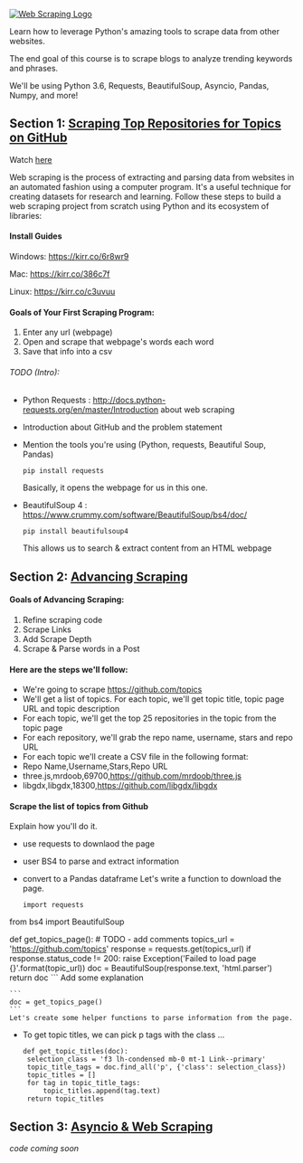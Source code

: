 [![Web Scraping Logo](https://cfe2-static.s3-us-west-2.amazonaws.com/media/courses/web-scraping/images/Web-Scraping.jpg)](https://www.codingforentrepreneurs.com/courses/web-scraping/)

Learn how to leverage Python's amazing tools to scrape data from other websites.

The end goal of this course is to scrape blogs to analyze trending keywords and phrases.

We'll be using Python 3.6, Requests, BeautifulSoup, Asyncio, Pandas, Numpy, and more!

## Section 1: [Scraping Top Repositories for Topics on GitHub](https://www.codingforentrepreneurs.com/courses/web-scraping/your-first-scraping-program/)
Watch [here](https://www.codingforentrepreneurs.com/courses/web-scraping/your-first-scraping-program/)

Web scraping is the process of extracting and parsing data from websites in an automated fashion using a computer program. It's a useful technique for creating datasets for research and learning. Follow these steps to build a web scraping project from scratch using Python and its ecosystem of libraries:

#### Install Guides
Windows: https://kirr.co/6r8wr9

Mac: https://kirr.co/386c7f

Linux: https://kirr.co/c3uvuu

#### Goals of Your First Scraping Program:

1. Enter any url (webpage)
2. Open and scrape that webpage's words each word
3. Save that info into a csv

###### TODO (Intro):

- Python Requests : http://docs.python-requests.org/en/master/Introduction about web scraping
- Introduction about GitHub and the problem statement
- Mention the tools you're using (Python, requests, Beautiful Soup, Pandas)

    ```
    pip install requests
    ```
    Basically, it opens the webpage for us in this one.

- BeautifulSoup 4 : https://www.crummy.com/software/BeautifulSoup/bs4/doc/

    ```
    pip install beautifulsoup4
    ```
    This allows us to search & extract content from an HTML webpage






## Section 2: [Advancing Scraping](https://www.codingforentrepreneurs.com/courses/web-scraping/advancing-scraping/)


#### Goals of Advancing Scraping:
1. Refine scraping code
2. Scrape Links
3. Add Scrape Depth
4. Scrape & Parse words in a Post


#### Here are the steps we'll follow:

- We're going to scrape https://github.com/topics
- We'll get a list of topics. For each topic, we'll get topic title, topic page URL and topic description
- For each topic, we'll get the top 25 repositories in the topic from the topic page
- For each repository, we'll grab the repo name, username, stars and repo URL
- For each topic we'll create a CSV file in the following format:
- Repo Name,Username,Stars,Repo URL
- three.js,mrdoob,69700,https://github.com/mrdoob/three.js
- libgdx,libgdx,18300,https://github.com/libgdx/libgdx

#### Scrape the list of topics from Github
Explain how you'll do it.

- use requests to downlaod the page
- user BS4 to parse and extract information
- convert to a Pandas dataframe
Let's write a function to download the page.

    ```
   import requests
from bs4 import BeautifulSoup

def get_topics_page():
    # TODO - add comments
    topics_url = 'https://github.com/topics'
    response = requests.get(topics_url)
    if response.status_code != 200:
        raise Exception('Failed to load page {}'.format(topic_url))
    doc = BeautifulSoup(response.text, 'html.parser')
    return doc
    ```
    Add some explanation
    
    ```
    doc = get_topics_page()
    ```
    Let's create some helper functions to parse information from the page.

- To get topic titles, we can pick p tags with the class ...

   ```
   def get_topic_titles(doc):
    selection_class = 'f3 lh-condensed mb-0 mt-1 Link--primary'
    topic_title_tags = doc.find_all('p', {'class': selection_class})
    topic_titles = []
    for tag in topic_title_tags:
        topic_titles.append(tag.text)
    return topic_titles
    ```
   


## Section 3: [Asyncio & Web Scraping](https://www.codingforentrepreneurs.com/courses/web-scraping/asyncio-web-scraping/)
_code coming soon_
